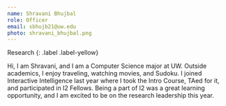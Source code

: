 ```yaml
---
name: Shravani Bhujbal
role: Officer
email: sbhujb21@uw.edu
photo: shravani_bhujbal.png
---
```


Research
{: .label .label-yellow}

Hi, I am Shravani, and I am a Computer Science major at UW. Outside academics, I enjoy traveling, watching movies, and Sudoku. I joined Interactive Intelligence last year where I took the Intro Course, TAed for it, and participated in I2 Fellows. Being a part of I2 was a great learning opportunity, and I am excited to be on the research leadership this year.
